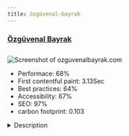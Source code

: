 ```yaml
---
title: özgüvenal-bayrak
---
```


<div style="height: 3rem">
  <a href="http://www.ozguvenalbayrak.com"><h3>Özgüvenal Bayrak</h3></a>
</div>
<img loading="lazy" src="/images/thumbs/ozguvenalbayrak.com.jpg" alt="Screenshot of ozguvenalbayrak.com" />
<ul>
  <li>Performace: 68%</li>
  <li>
    First contentful paint:
    3.13Sec
  </li>
  <li>Best practices: 64%</li>
  <li>Accessibility: 67%</li>
  <li>SEO: 97%</li>
  <li>carbon footprint: 0.103</li>
</ul>
<details>
  <summary>Description</summary>
  <p>Özgüvenal Textile, which operates in the textile sector, was established in BURSA in 1983.

Özgüvenal Tekstil has been manufacturing with a customer-oriented quality approach since its establishment. Our company, which is established with domestic capital, produces all of its production with domestic raw materials. It serves all the fields from the west to the east of Turkey.used warp7 framework, with widgetkit2.  K2 and Mijosef</p>
</details>

